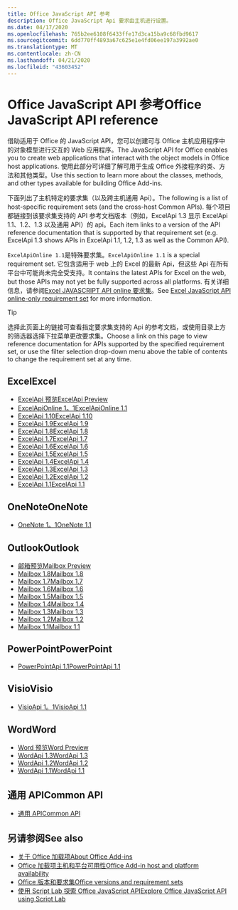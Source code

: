 ```yaml
---
title: Office JavaScript API 参考
description: Office JavaScript Api 要求由主机进行设置。
ms.date: 04/17/2020
ms.openlocfilehash: 765b2ee6108f6433ffe17d3ca15ba9c68fbd9617
ms.sourcegitcommit: 6dd770ff4893a67c625e1e4fd06ee197a3992ae0
ms.translationtype: MT
ms.contentlocale: zh-CN
ms.lasthandoff: 04/21/2020
ms.locfileid: "43603452"
---
```

# <a name="office-javascript-api-reference"></a><span data-ttu-id="a4d08-103">Office JavaScript API 参考</span><span class="sxs-lookup"><span data-stu-id="a4d08-103">Office JavaScript API reference</span></span>

<span data-ttu-id="a4d08-104">借助适用于 Office 的 JavaScript API，您可以创建可与 Office 主机应用程序中的对象模型进行交互的 Web 应用程序。</span><span class="sxs-lookup"><span data-stu-id="a4d08-104">The JavaScript API for Office enables you to create web applications that interact with the object models in Office host applications.</span></span> <span data-ttu-id="a4d08-105">使用此部分可详细了解可用于生成 Office 外接程序的类、方法和其他类型。</span><span class="sxs-lookup"><span data-stu-id="a4d08-105">Use this section to learn more about the classes, methods, and other types available for building Office Add-ins.</span></span>

<span data-ttu-id="a4d08-106">下面列出了主机特定的要求集（以及跨主机通用 Api）。</span><span class="sxs-lookup"><span data-stu-id="a4d08-106">The following is a list of host-specific requirement sets (and the cross-host Common APIs).</span></span> <span data-ttu-id="a4d08-107">每个项目都链接到该要求集支持的 API 参考文档版本（例如，ExcelApi 1.3 显示 ExcelApi 1.1、1.2、1.3 以及通用 API）的 api。</span><span class="sxs-lookup"><span data-stu-id="a4d08-107">Each item links to a version of the API reference documentation that is supported by that requirement set (e.g. ExcelApi 1.3 shows APIs in ExcelApi 1.1, 1.2, 1.3 as well as the Common API).</span></span>

<span data-ttu-id="a4d08-108">`ExcelApiOnline 1.1`是特殊要求集。</span><span class="sxs-lookup"><span data-stu-id="a4d08-108">`ExcelApiOnline 1.1` is a special requirement set.</span></span> <span data-ttu-id="a4d08-109">它包含适用于 web 上的 Excel 的最新 Api，但这些 Api 在所有平台中可能尚未完全受支持。</span><span class="sxs-lookup"><span data-stu-id="a4d08-109">It contains the latest APIs for Excel on the web, but those APIs may not yet be fully supported across all platforms.</span></span> <span data-ttu-id="a4d08-110">有关详细信息，请参阅[Excel JAVASCRIPT API online 要求集](/office/dev/add-ins/reference/requirement-sets/excel-api-online-requirement-set)。</span><span class="sxs-lookup"><span data-stu-id="a4d08-110">See [Excel JavaScript API online-only requirement set](/office/dev/add-ins/reference/requirement-sets/excel-api-online-requirement-set) for more information.</span></span>

> [!TIP]
> <span data-ttu-id="a4d08-111">选择此页面上的链接可查看指定要求集支持的 Api 的参考文档，或使用目录上方的筛选器选择下拉菜单更改要求集。</span><span class="sxs-lookup"><span data-stu-id="a4d08-111">Choose a link on this page to view reference documentation for APIs supported by the specified requirement set, or use the filter selection drop-down menu above the table of contents to change the requirement set at any time.</span></span>

## <a name="excel"></a><span data-ttu-id="a4d08-112">Excel</span><span class="sxs-lookup"><span data-stu-id="a4d08-112">Excel</span></span>

- [<span data-ttu-id="a4d08-113">ExcelApi 预览</span><span class="sxs-lookup"><span data-stu-id="a4d08-113">ExcelApi Preview</span></span>](/javascript/api/excel?view=excel-js-preview)
- [<span data-ttu-id="a4d08-114">ExcelApiOnline 1。1</span><span class="sxs-lookup"><span data-stu-id="a4d08-114">ExcelApiOnline 1.1</span></span>](/javascript/api/excel?view=excel-js-online)
- [<span data-ttu-id="a4d08-115">ExcelApi 1.10</span><span class="sxs-lookup"><span data-stu-id="a4d08-115">ExcelApi 1.10</span></span>](/javascript/api/excel?view=excel-js-1.10)
- [<span data-ttu-id="a4d08-116">ExcelApi 1.9</span><span class="sxs-lookup"><span data-stu-id="a4d08-116">ExcelApi 1.9</span></span>](/javascript/api/excel?view=excel-js-1.9)
- [<span data-ttu-id="a4d08-117">ExcelApi 1.8</span><span class="sxs-lookup"><span data-stu-id="a4d08-117">ExcelApi 1.8</span></span>](/javascript/api/excel?view=excel-js-1.8)
- [<span data-ttu-id="a4d08-118">ExcelApi 1.7</span><span class="sxs-lookup"><span data-stu-id="a4d08-118">ExcelApi 1.7</span></span>](/javascript/api/excel?view=excel-js-1.7)
- [<span data-ttu-id="a4d08-119">ExcelApi 1.6</span><span class="sxs-lookup"><span data-stu-id="a4d08-119">ExcelApi 1.6</span></span>](/javascript/api/excel?view=excel-js-1.6)
- [<span data-ttu-id="a4d08-120">ExcelApi 1.5</span><span class="sxs-lookup"><span data-stu-id="a4d08-120">ExcelApi 1.5</span></span>](/javascript/api/excel?view=excel-js-1.5)
- [<span data-ttu-id="a4d08-121">ExcelApi 1.4</span><span class="sxs-lookup"><span data-stu-id="a4d08-121">ExcelApi 1.4</span></span>](/javascript/api/excel?view=excel-js-1.4)
- [<span data-ttu-id="a4d08-122">ExcelApi 1.3</span><span class="sxs-lookup"><span data-stu-id="a4d08-122">ExcelApi 1.3</span></span>](/javascript/api/excel?view=excel-js-1.3)
- [<span data-ttu-id="a4d08-123">ExcelApi 1.2</span><span class="sxs-lookup"><span data-stu-id="a4d08-123">ExcelApi 1.2</span></span>](/javascript/api/excel?view=excel-js-1.2)
- [<span data-ttu-id="a4d08-124">ExcelApi 1.1</span><span class="sxs-lookup"><span data-stu-id="a4d08-124">ExcelApi 1.1</span></span>](/javascript/api/excel?view=excel-js-1.1)

## <a name="onenote"></a><span data-ttu-id="a4d08-125">OneNote</span><span class="sxs-lookup"><span data-stu-id="a4d08-125">OneNote</span></span>

- [<span data-ttu-id="a4d08-126">OneNote 1。1</span><span class="sxs-lookup"><span data-stu-id="a4d08-126">OneNote 1.1</span></span>](/javascript/api/onenote?view=onenote-js-1.1)

## <a name="outlook"></a><span data-ttu-id="a4d08-127">Outlook</span><span class="sxs-lookup"><span data-stu-id="a4d08-127">Outlook</span></span>

- [<span data-ttu-id="a4d08-128">邮箱预览</span><span class="sxs-lookup"><span data-stu-id="a4d08-128">Mailbox Preview</span></span>](/javascript/api/outlook?view=outlook-js-preview)
- [<span data-ttu-id="a4d08-129">Mailbox 1.8</span><span class="sxs-lookup"><span data-stu-id="a4d08-129">Mailbox 1.8</span></span>](/javascript/api/outlook?view=outlook-js-1.8)
- [<span data-ttu-id="a4d08-130">Mailbox 1.7</span><span class="sxs-lookup"><span data-stu-id="a4d08-130">Mailbox 1.7</span></span>](/javascript/api/outlook?view=outlook-js-1.7)
- [<span data-ttu-id="a4d08-131">Mailbox 1.6</span><span class="sxs-lookup"><span data-stu-id="a4d08-131">Mailbox 1.6</span></span>](/javascript/api/outlook?view=outlook-js-1.6)
- [<span data-ttu-id="a4d08-132">Mailbox 1.5</span><span class="sxs-lookup"><span data-stu-id="a4d08-132">Mailbox 1.5</span></span>](/javascript/api/outlook?view=outlook-js-1.5)
- [<span data-ttu-id="a4d08-133">Mailbox 1.4</span><span class="sxs-lookup"><span data-stu-id="a4d08-133">Mailbox 1.4</span></span>](/javascript/api/outlook?view=outlook-js-1.4)
- [<span data-ttu-id="a4d08-134">Mailbox 1.3</span><span class="sxs-lookup"><span data-stu-id="a4d08-134">Mailbox 1.3</span></span>](/javascript/api/outlook?view=outlook-js-1.3)
- [<span data-ttu-id="a4d08-135">Mailbox 1.2</span><span class="sxs-lookup"><span data-stu-id="a4d08-135">Mailbox 1.2</span></span>](/javascript/api/outlook?view=outlook-js-1.2)
- [<span data-ttu-id="a4d08-136">Mailbox 1.1</span><span class="sxs-lookup"><span data-stu-id="a4d08-136">Mailbox 1.1</span></span>](/javascript/api/outlook?view=outlook-js-1.1)

## <a name="powerpoint"></a><span data-ttu-id="a4d08-137">PowerPoint</span><span class="sxs-lookup"><span data-stu-id="a4d08-137">PowerPoint</span></span>

- [<span data-ttu-id="a4d08-138">PowerPointApi 1.1</span><span class="sxs-lookup"><span data-stu-id="a4d08-138">PowerPointApi 1.1</span></span>](/javascript/api/powerpoint?view=powerpoint-js-1.1)

## <a name="visio"></a><span data-ttu-id="a4d08-139">Visio</span><span class="sxs-lookup"><span data-stu-id="a4d08-139">Visio</span></span>

- [<span data-ttu-id="a4d08-140">VisioApi 1。1</span><span class="sxs-lookup"><span data-stu-id="a4d08-140">VisioApi 1.1</span></span>](/javascript/api/visio?view=visio-js-1.1)

## <a name="word"></a><span data-ttu-id="a4d08-141">Word</span><span class="sxs-lookup"><span data-stu-id="a4d08-141">Word</span></span>

- [<span data-ttu-id="a4d08-142">Word 预览</span><span class="sxs-lookup"><span data-stu-id="a4d08-142">Word Preview</span></span>](/javascript/api/word?view=word-js-preview)
- [<span data-ttu-id="a4d08-143">WordApi 1.3</span><span class="sxs-lookup"><span data-stu-id="a4d08-143">WordApi 1.3</span></span>](/javascript/api/word?view=word-js-1.3)
- [<span data-ttu-id="a4d08-144">WordApi 1.2</span><span class="sxs-lookup"><span data-stu-id="a4d08-144">WordApi 1.2</span></span>](/javascript/api/word?view=word-js-1.2)
- [<span data-ttu-id="a4d08-145">WordApi 1.1</span><span class="sxs-lookup"><span data-stu-id="a4d08-145">WordApi 1.1</span></span>](/javascript/api/word?view=word-js-1.1)

## <a name="common-api"></a><span data-ttu-id="a4d08-146">通用 API</span><span class="sxs-lookup"><span data-stu-id="a4d08-146">Common API</span></span>

- [<span data-ttu-id="a4d08-147">通用 API</span><span class="sxs-lookup"><span data-stu-id="a4d08-147">Common API</span></span>](/javascript/api/office?view=common-js)

## <a name="see-also"></a><span data-ttu-id="a4d08-148">另请参阅</span><span class="sxs-lookup"><span data-stu-id="a4d08-148">See also</span></span>

- [<span data-ttu-id="a4d08-149">关于 Office 加载项</span><span class="sxs-lookup"><span data-stu-id="a4d08-149">About Office Add-ins</span></span>](/office/dev/add-ins/overview)
- [<span data-ttu-id="a4d08-150">Office 加载项主机和平台可用性</span><span class="sxs-lookup"><span data-stu-id="a4d08-150">Office Add-in host and platform availability</span></span>](/office/dev/add-ins/overview/office-add-in-availability)
- [<span data-ttu-id="a4d08-151">Office 版本和要求集</span><span class="sxs-lookup"><span data-stu-id="a4d08-151">Office versions and requirement sets</span></span>](/office/dev/add-ins/develop/office-versions-and-requirement-sets)
- [<span data-ttu-id="a4d08-152">使用 Script Lab 探索 Office JavaScript API</span><span class="sxs-lookup"><span data-stu-id="a4d08-152">Explore Office JavaScript API using Script Lab</span></span>](/office/dev/add-ins/overview/explore-with-script-lab)
